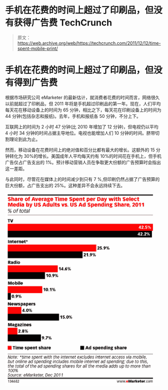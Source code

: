 # 手机在花费的时间上超过了印刷品，但没有获得广告费 TechCrunch

> 原文：<https://web.archive.org/web/https://techcrunch.com/2011/12/12/time-spent-mobile-print/>

# 手机在花费的时间上超过了印刷品，但没有得到广告费

根据市场研究公司 eMarketer 的最新估计，就消费者花费的时间而言，网络很久以前就超过了印刷品，但 2011 年将是手机超过印刷品的第一年。现在，人们平均每天花在移动设备上的时间为 65 分钟，相比之下，每天花在印刷设备上的时间为 44 分钟(包括杂志和报纸)。去年，手机和报纸各 50 分钟，不分上下。

互联网上的时间为 2 小时 47 分钟(比 2010 年增加了 12 分钟)，但电视仍以平均 4 小时 34 分钟的时间占据主导地位。电视也能增加人们 10 分钟的时间。脐带切割理论到此为止。

然而，移动设备在花费时间上的绝对值和百分比都有最大的增长。这额外的 15 分钟转化为 30%的增长。美国成年人平均每天约有 10%的时间花在手机上，但手机广告仅占广告支出的 1%。预计移动营销人员在争取更大份额的广告预算时会指出这一差距。

与此同时，尽管花在媒体上的时间减少到只有 7 %,但印刷仍然占据了广告预算的巨大份额，占广告支出的 25%。这种差异不会永远持续下去。

![](img/ba9c1a0e7240deab3d9435f155a44830.png)